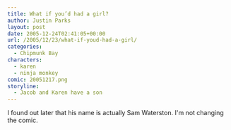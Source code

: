 ```yaml
---
title: What if you’d had a girl?
author: Justin Parks
layout: post
date: 2005-12-24T02:41:05+00:00
url: /2005/12/23/what-if-youd-had-a-girl/
categories:
  - Chipmunk Bay
characters:
  - karen
  - ninja monkey
comic: 20051217.png 
storyline:
  - Jacob and Karen have a son
---
```

I found out later that his name is actually Sam Waterston. I'm not changing the comic.